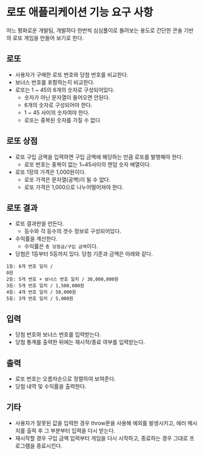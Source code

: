 # 로또 애플리케이션 기능 요구 사항

어느 평화로운 개발팀,
개발하다 한번씩 심심풀이로 돌려보는 용도로 간단한 콘솔 기반의 로또 게임을 만들어 보기로 한다.

## 로또

- 사용자가 구매한 로또 번호와 당첨 번호를 비교한다.
- 보너스 번호를 포함하는지 비교한다.
- 로또는 1 ~ 45의 6개의 숫자로 구성되어있다.
  - 숫자가 아닌 문자열이 들어오면 안된다.
  - 6개의 숫자로 구성되어야 한다.
  - 1 ~ 45 사이의 숫자여야 한다.
  - 로또는 중복된 숫자를 가질 수 없다

## 로또 상점

- 로또 구입 금액을 입력하면 구입 금액에 해당하는 만큼 로또를 발행해야 한다.
  - 로또 번호는 중복이 없는 1~45사이의 랜덤 숫자 배열이다.
- 로또 1장의 가격은 1,000원이다.
  - 로또 가격은 문자열(공백)이 될 수 없다.
  - 로또 가격은 1,000으로 나누어떨어져야 한다.

## 로또 결과

- 로또 결과판을 만든다.
  - 등수와 각 등수의 갯수 정보로 구성되어있다.
- 수익률을 계산한다.
  - 수익률은 `총 당첨금/구입 금액`이다.
- 당첨은 1등부터 5등까지 있다. 당첨 기준과 금액은 아래와 같다.

```text
1등: 6개 번호 일치 /
0원
2등: 5개 번호 + 보너스 번호 일치 / 30,000,000원
3등: 5개 번호 일치 / 1,500,000원
4등: 4개 번호 일치 / 50,000원
5등: 3개 번호 일치 / 5,000원
```

## 입력

- 당첨 번호와 보너스 번호를 입력받는다.
- 당첨 통계를 출력한 뒤에는 재시작/종료 여부를 입력받는다.

## 출력

- 로또 번호는 오름차순으로 정렬하여 보여준다.
- 당첨 내역 및 수익률을 출력한다.

## 기타

- 사용자가 잘못된 값을 입력한 경우 throw문을 사용해 예외를 발생시키고, 에러 메시지를 출력 후 그 부분부터 입력을 다시 받는다.
- 재시작할 경우 구입 금액 입력부터 게임을 다시 시작하고, 종료하는 경우 그대로 프로그램을 종료시킨다.
